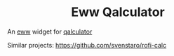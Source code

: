<div align="center"><h1>Eww Qalculator</h1></div>

An [eww](https://github.com/elkowar/eww) widget for [qalculator](https://github.com/Qalculate/libqalculate) 

Similar projects: https://github.com/svenstaro/rofi-calc

